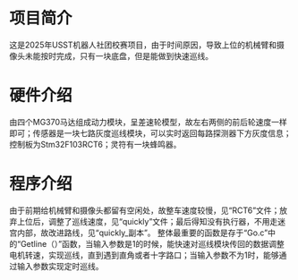 # 项目简介
  这是2025年USST机器人社团校赛项目，由于时间原因，导致上位的机械臂和摄像头未能按时完成，只有一块底盘，但是能做到快速巡线。
# 硬件介绍
  由四个MG370马达组成动力模块，呈差速轮模型，故左右两侧的前后轮速度一样即可；传感器是一块七路灰度巡线模块，可以实时返回每路探测器下方灰度信息；控制板为Stm32F103RCT6；灵符有一块蜂鸣器。
# 程序介绍
  由于前期给机械臂和摄像头都留有空闲处，故整车速度较慢，见“RCT6”文件；放弃上位后，调整了巡线速度，见“quickly”文件；最后得知没有执行器，不用走迷宫内部，故改进路线，见“quickly_副本”。
  整体最重要的函数是存于“Go.c”中的“Getline（）”函数，当输入参数是1的时候，能快速对巡线模块传回的数据调整电机转速，实现巡线，直到遇到直角或者十字路口；当输入参数不为1时，能够通过输入参数实现定时巡线。
